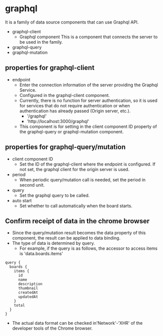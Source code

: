 # graphql

It is a family of data source components that can use Graphql API.

- graphql-client
  - Graphql component This is a component that connects the server to be used in the family.
- graphql-query
- graphql-mutation

## properties for graphql-client

- endpoint
  - Enter the connection information of the server providing the Graphql Service.
  - Configured in the graphql-client component.
  - Currently, there is no function for server authentication, so it is used for services that do not require authentication or when authentication has already passed (Origin server, etc.).
    - '/graphql'
    - 'http://localhost:3000/graphql'
  - This component is for setting in the client component ID property of the graphql-query or graphql-mutation component.

## properties for graphql-query/mutation

- client component ID
  - Set the ID of the graphql-client where the endpoint is configured. If not set, the graphql client for the origin server is used.
- period
  - When periodic query/mutation call is needed, set the period in second unit.
- query
  - Set the graphql query to be called.
- auto start
  - Set whether to call automatically when the board starts.

## Confirm receipt of data in the chrome browser

- Since the query/mutation result becomes the data property of this component, the result can be applied to data binding.
- The type of data is determined by query.
  - For example, if the query is as follows, the accessor to access items is 'data.boards.items'

```
query {
  boards {
    items {
      id
      name
      description
      thumbnail
      createdAt
      updatedAt
    }
    total
  }
}
```

- The actual data format can be checked in'Network'-'XHR' of the developer tools of the Chrome browser.
